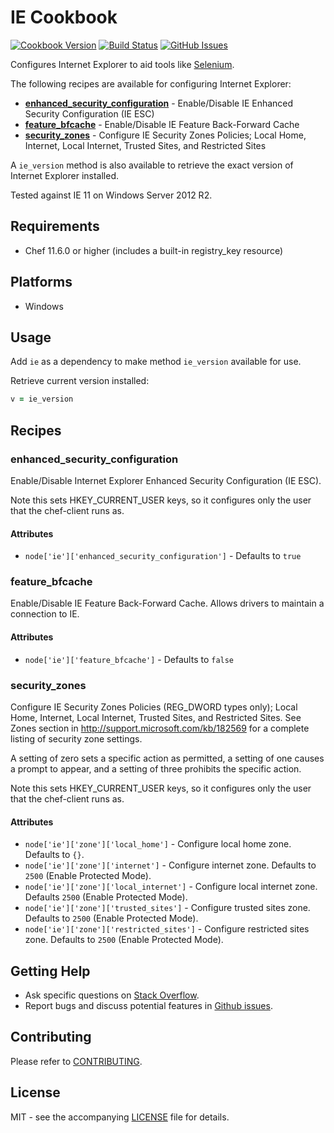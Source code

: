 # IE Cookbook

[![Cookbook Version](http://img.shields.io/cookbook/v/ie.svg?style=flat-square)][cookbook]
[![Build Status](http://img.shields.io/travis/dhoer/chef-ie.svg?style=flat-square)][travis]
[![GitHub Issues](http://img.shields.io/github/issues/dhoer/chef-ie.svg?style=flat-square)][github]

[cookbook]: https://supermarket.chef.io/cookbooks/ie
[travis]: https://travis-ci.org/dhoer/chef-ie
[github]: https://github.com/dhoer/chef-ie/issues

Configures Internet Explorer to aid tools like [Selenium](http://www.seleniumhq.org/).

The following recipes are available for configuring Internet Explorer:

- **[enhanced_security_configuration](https://github.com/dhoer/chef-ie#enhanced_security_configuration)** -
Enable/Disable IE Enhanced Security Configuration (IE ESC)
- **[feature_bfcache](https://github.com/dhoer/chef-ie#feature_bfcache)** - Enable/Disable IE Feature Back-Forward
Cache
- **[security_zones](https://github.com/dhoer/chef-ie#security_zones)** - Configure IE Security Zones Policies;
Local Home, Internet, Local Internet, Trusted Sites, and Restricted Sites

A `ie_version` method is also available to retrieve the exact version of Internet Explorer installed.

Tested against IE 11 on Windows Server 2012 R2.

## Requirements

- Chef 11.6.0 or higher (includes a built-in registry_key resource)

## Platforms

- Windows

## Usage

Add `ie` as a dependency to make method `ie_version` available for use.

Retrieve current version installed:

```ruby
v = ie_version
```

## Recipes


### enhanced_security_configuration

Enable/Disable Internet Explorer Enhanced Security Configuration (IE ESC).

Note this sets HKEY_CURRENT_USER keys, so it configures only the user that the chef-client runs as.

#### Attributes

- `node['ie']['enhanced_security_configuration']` - Defaults to `true`


### feature_bfcache

Enable/Disable IE Feature Back-Forward Cache.  Allows drivers to maintain a connection to IE.

#### Attributes

- `node['ie']['feature_bfcache']` - Defaults to `false`


### security_zones

Configure IE Security Zones Policies (REG_DWORD types only); Local Home, Internet, Local Internet, Trusted Sites, and
Restricted Sites. See Zones section in http://support.microsoft.com/kb/182569 for a complete listing of security zone
settings.

A setting of zero sets a specific action as permitted, a setting of one causes a prompt to appear, and a setting
of three prohibits the specific action.

Note this sets HKEY_CURRENT_USER keys, so it configures only the user that the chef-client runs as.

#### Attributes

- `node['ie']['zone']['local_home']` - Configure local home zone.  Defaults to `{}`.
- `node['ie']['zone']['internet']` - Configure internet zone.  Defaults to `2500` (Enable Protected Mode).
- `node['ie']['zone']['local_internet']` - Configure local internet zone. Defaults `2500` (Enable Protected Mode).
- `node['ie']['zone']['trusted_sites']` - Configure trusted sites zone. Defaults to `2500` (Enable Protected Mode).
- `node['ie']['zone']['restricted_sites']` - Configure restricted sites zone. Defaults to `2500` (Enable Protected
Mode).

## Getting Help

- Ask specific questions on [Stack Overflow](http://stackoverflow.com/questions/tagged/chef-ie).
- Report bugs and discuss potential features in [Github issues](https://github.com/dhoer/chef-ie/issues).

## Contributing

Please refer to [CONTRIBUTING](https://github.com/dhoer/chef-ie/blob/master/CONTRIBUTING.md).

## License

MIT - see the accompanying [LICENSE](https://github.com/dhoer/chef-ie/blob/master/LICENSE.md) file for details.
